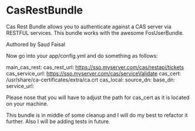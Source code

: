 CasRestBundle
=============

Cas Rest Bundle allows you to authenticate against a CAS server via RESTFUL services. This bundle works with the awesome FosUserBundle.


 Authored by Saud Faisal


Now go into your app/config.yml and do something as follows:

main_cas_rest:
    cas_rest_url: https://sso.myserver.com/cas/restapi/tickets
    cas_service_url: https://sso.myserver.com/cas/serviceValidate
    cas_cert: /usr/share/ca-certificates/extra/ca.crt
    cas_local:
    source_dn: 
    base_dn:
    service_url:


Please nose that you will have to adjust the path for cas_cert as it is located on your machine. 

This bundle is in middle of some cleanup and I will do my best to refactor it further. Also I will be adding tests in future. 
